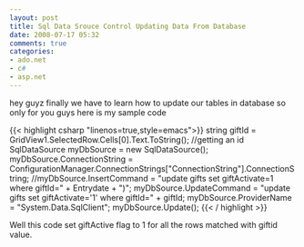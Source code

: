 ```yaml
---
layout: post
title: Sql Data Srouce Control Updating Data From Database
date: 2008-07-17 05:32
comments: true
categories:
- ado.net
- c#
- asp.net
---
```

hey guyz finally we have to learn how to update our tables in database so only for you guys here is my sample code

{{< highlight csharp  "linenos=true,style=emacs">}}
string giftId = GridView1.SelectedRow.Cells[0].Text.ToString(); //getting an id
SqlDataSource myDbSource = new SqlDataSource();
myDbSource.ConnectionString = ConfigurationManager.ConnectionStrings["ConnectionString"].ConnectionString;
//myDbSource.InsertCommand = "update gifts set giftActivate=1 where giftId=" + Entrydate + ")";
myDbSource.UpdateCommand = "update gifts set giftActivate='1' where giftId=" + giftId;
myDbSource.ProviderName = "System.Data.SqlClient";
myDbSource.Update();
{{< / highlight >}}

Well this code set giftActive flag to 1 for all the rows matched with giftid value.
